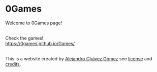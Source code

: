 # 0Games
Welcome to 0Games page!<br><br>

Check the games!<br>
https://0games.github.io/Games/<br><br>

This is a website created by <a href="https://0skywalker.github.io/Me/">Alejandro Chávez Gómez</a> see <a href="#">license</a> and <a href="#">credits</a>.
